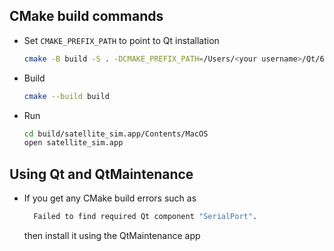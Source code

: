 ## CMake build commands

- Set `CMAKE_PREFIX_PATH` to point to Qt installation

    ```bash
    cmake -B build -S . -DCMAKE_PREFIX_PATH=/Users/<your username>/Qt/6.8.1/macos
    ```

- Build

    ```bash
    cmake --build build
    ```

- Run 

    ```bash
    cd build/satellite_sim.app/Contents/MacOS
    open satellite_sim.app
    ```
## Using Qt and QtMaintenance
- If you get any CMake build errors such as 
    ```bash
      Failed to find required Qt component "SerialPort".
    ```
    then install it using the QtMaintenance app